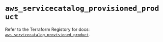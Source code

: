 # `aws_servicecatalog_provisioned_product`

Refer to the Terraform Registory for docs: [`aws_servicecatalog_provisioned_product`](https://registry.terraform.io/providers/hashicorp/aws/3.76.1/docs/resources/servicecatalog_provisioned_product).
